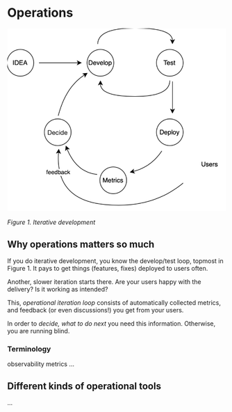 # Operations

![](.images/iterative-development.png)

*Figure 1. Iterative development*


## Why operations matters so much

If you do iterative development, you know the develop/test loop, topmost in Figure 1. It pays to get things (features, fixes) deployed to users often. 

Another, slower iteration starts there. Are your users happy with the delivery? Is it working as intended?

This, *operational iteration loop* consists of automatically collected metrics, and feedback (or even discussions!) you get from your users.

In order to *decide, what to do next* you need this information. Otherwise, you are running blind.

### Terminology

observability 
metrics
...


## Different kinds of operational tools

...


